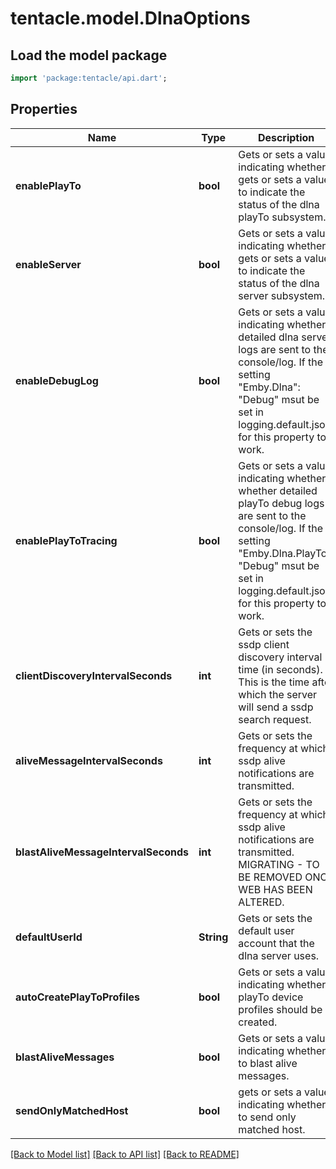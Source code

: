 # tentacle.model.DlnaOptions

## Load the model package
```dart
import 'package:tentacle/api.dart';
```

## Properties
Name | Type | Description | Notes
------------ | ------------- | ------------- | -------------
**enablePlayTo** | **bool** | Gets or sets a value indicating whether gets or sets a value to indicate the status of the dlna playTo subsystem. | [optional] 
**enableServer** | **bool** | Gets or sets a value indicating whether gets or sets a value to indicate the status of the dlna server subsystem. | [optional] 
**enableDebugLog** | **bool** | Gets or sets a value indicating whether detailed dlna server logs are sent to the console/log.  If the setting \"Emby.Dlna\": \"Debug\" msut be set in logging.default.json for this property to work. | [optional] 
**enablePlayToTracing** | **bool** | Gets or sets a value indicating whether whether detailed playTo debug logs are sent to the console/log.  If the setting \"Emby.Dlna.PlayTo\": \"Debug\" msut be set in logging.default.json for this property to work. | [optional] 
**clientDiscoveryIntervalSeconds** | **int** | Gets or sets the ssdp client discovery interval time (in seconds).  This is the time after which the server will send a ssdp search request. | [optional] 
**aliveMessageIntervalSeconds** | **int** | Gets or sets the frequency at which ssdp alive notifications are transmitted. | [optional] 
**blastAliveMessageIntervalSeconds** | **int** | Gets or sets the frequency at which ssdp alive notifications are transmitted. MIGRATING - TO BE REMOVED ONCE WEB HAS BEEN ALTERED. | [optional] 
**defaultUserId** | **String** | Gets or sets the default user account that the dlna server uses. | [optional] 
**autoCreatePlayToProfiles** | **bool** | Gets or sets a value indicating whether playTo device profiles should be created. | [optional] 
**blastAliveMessages** | **bool** | Gets or sets a value indicating whether to blast alive messages. | [optional] 
**sendOnlyMatchedHost** | **bool** | gets or sets a value indicating whether to send only matched host. | [optional] 

[[Back to Model list]](../README.md#documentation-for-models) [[Back to API list]](../README.md#documentation-for-api-endpoints) [[Back to README]](../README.md)


